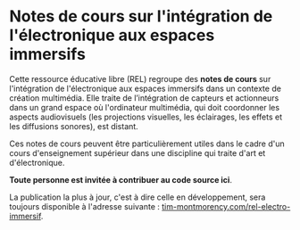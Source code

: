 # Notes de cours sur l'intégration de l'électronique aux espaces immersifs

Cette ressource éducative libre (REL) regroupe des **notes de cours** sur l'intégration de l'électronique aux espaces immersifs dans un contexte de création multimédia. Elle traite de l’intégration de capteurs et actionneurs dans un grand espace où l'ordinateur multimédia, qui doit coordonner les aspects audiovisuels (les projections visuelles, les éclairages, les effets et les diffusions sonores), est distant.

Ces notes de cours peuvent être particulièrement utiles dans le cadre d'un cours d'enseignement supérieur dans une discipline qui traite d'art et d'électronique.

**Toute personne est invitée à contribuer au code source ici**.

La publication la plus à jour, c'est à dire celle en développement, sera toujours disponible à l'adresse suivante : [tim-montmorency.com/rel-electro-immersif](https://tim-montmorency.com/rel-electro-immersif/).
